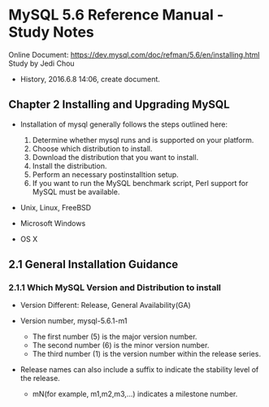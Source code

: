 # MySQL 5.6 Reference Manual - Study Notes

Online Document: https://dev.mysql.com/doc/refman/5.6/en/installing.html
Study by Jedi Chou

* History, 2016.6.8 14:06, create document.

## Chapter 2 Installing and Upgrading MySQL

* Installation of mysql generally follows the steps outlined here:
  1. Determine whether mysql runs and is supported on your platform.
  2. Choose which distribution to install.
  3. Download the distribution that you want to install.
  4. Install the distribution.
  5. Perform an necessary postinstalltion setup.
  6. If you want to run the MySQL benchmark script, Perl support for MySQL must be available.
  
* Unix, Linux, FreeBSD
* Microsoft Windows
* OS X

## 2.1 General Installation Guidance

### 2.1.1 Which MySQL Version and Distribution to install

* Version Different: Release, General Availability(GA)
* Version number, mysql-5.6.1-m1
  * The first number (5) is the major version number.
  * The second number (6) is the minor version number.
  * The third number (1) is the version number within the release series.

* Release names can also include a suffix to indicate the stability level of the release.
  * mN(for example, m1,m2,m3,...) indicates a milestone number.

